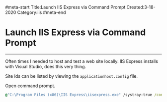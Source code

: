 #meta-start
Title:Launch IIS Express via Command Prompt
Created:3-18-2020
Category:iis
#meta-end
# Launch IIS Express via Command Prompt
---
Often times I needed to host and test a web site locally. IIS Express installs with Visual Studio, does this very thing.

Site Ids can be listed by viewing the `applicationhost.config` file.

Open command prompt.
```bat
@"C:\Program Files (x86)\IIS Express\iisexpress.exe" /systray:true /config:C:\Users\<USERPROFILE>\Documents\IISExpress\config\applicationhost.config /siteid:1
```